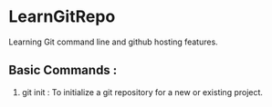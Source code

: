 # LearnGitRepo
Learning Git command line and github hosting features.

## Basic Commands :

1. git init : To initialize a git repository for a new or existing project. 
